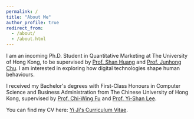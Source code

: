 ```yaml
---
permalink: /
title: "About Me"
author_profile: true
redirect_from: 
  - /about/
  - /about.html
---
```


I am an incoming Ph.D. Student in Quantitative Marketing at The University of Hong Kong, to be supervised by [Prof. Shan Huang](https://www.shanhhuang.com/) and [Prof. Junhong Chu](https://www.chujunhong.com/). I am interested in exploring how digital technologies shape human behaviours.

I received my Bachelor's degrees with First-Class Honours in Computer Science and Business Administration from The Chinese University of Hong Kong, supervised by [Prof. Chi-Wing Fu](https://www.cse.cuhk.edu.hk/~cwfu/) and [Prof. Yi-Shan Lee](https://sites.google.com/view/yi-shanlee).

You can find my CV here: [Yi Ji's Curriculum Vitae](../assets/CV.pdf).
